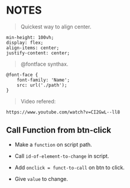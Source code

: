 # NOTES


>Quickest way to align center.

 ```
min-height: 100vh;
display: flex;
align-items: center;
justify-content: center;
```

>@fontface synthax.

```
@font-face {
    font-family: 'Name';
    src: url('./path');
}
```
>Video refered:

```
https://www.youtube.com/watch?v=CI2GwL--ll8
```

## Call Function from btn-click


- Make a `function` on script path.

- Call `id-of-element-to-change` in script.

- Add `onclick = funct-to-call` on btn to click.

- Give `value` to change.
